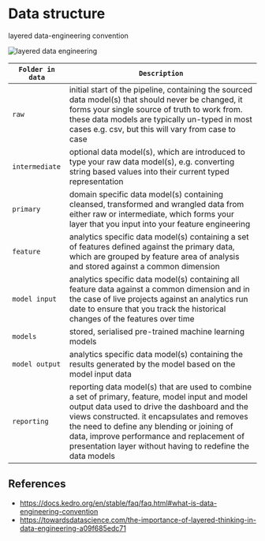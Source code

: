 # Data structure

layered data-engineering convention

![layered data engineering](https://docs.kedro.org/en/stable/_images/data_layers.png)

| `Folder in data` | `Description` |
| ---------------------- | --- |
| `raw`            | initial start of the pipeline, containing the sourced data model(s) that should never be changed, it forms your single source of truth to work from. these data models are typically un-typed in most cases e.g. csv, but this will vary from case to case |
| `intermediate`   | optional data model(s), which are introduced to type your raw data model(s), e.g. converting string based values into their current typed representation |
| `primary`        | domain specific data model(s) containing cleansed, transformed and wrangled data from either raw or intermediate, which forms your layer that you input into your feature engineering |
| `feature`        | analytics specific data model(s) containing a set of features defined against the primary data, which are grouped by feature area of analysis and stored against a common dimension |
| `model input`    | analytics specific data model(s) containing all feature data against a common dimension and in the case of live projects against an analytics run date to ensure that you track the historical changes of the features over time |
| `models`         | stored, serialised pre-trained machine learning models |
| `model output`   | analytics specific data model(s) containing the results generated by the model based on the model input data |
| `reporting`      | reporting data model(s) that are used to combine a set of primary, feature, model input and model output data used to drive the dashboard and the views constructed. it encapsulates and removes the need to define any blending or joining of data, improve performance and replacement of presentation layer without having to redefine the data models |

## References

- <https://docs.kedro.org/en/stable/faq/faq.html#what-is-data-engineering-convention>
- <https://towardsdatascience.com/the-importance-of-layered-thinking-in-data-engineering-a09f685edc71>
